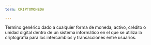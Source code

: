 ```yaml
---
term: CRIPTOMONEDA

---
```

Término genérico dado a cualquier forma de moneda, activo, crédito o unidad digital dentro de un sistema informático en el que se utiliza la criptografía para los intercambios y transacciones entre usuarios.